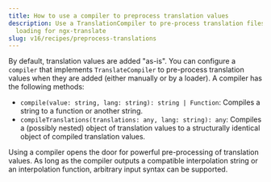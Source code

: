 ```yaml
---
title: How to use a compiler to preprocess translation values
description: Use a TranslationCompiler to pre-process translation files after
  loading for ngx-translate
slug: v16/recipes/preprocess-translations
---
```


By default, translation values are added "as-is". You can configure a `compiler` that
implements `TranslateCompiler` to pre-process translation values when they are
added (either manually or by a loader). A compiler has the following methods:

* `compile(value: string, lang: string): string | Function`: Compiles a string to a function or another string.
* `compileTranslations(translations: any, lang: string): any`:  Compiles a (possibly nested) object of translation values to a structurally identical object of compiled translation values.

Using a compiler opens the door for powerful pre-processing of translation values.
As long as the compiler outputs a compatible interpolation string or an interpolation
function, arbitrary input syntax can be supported.
